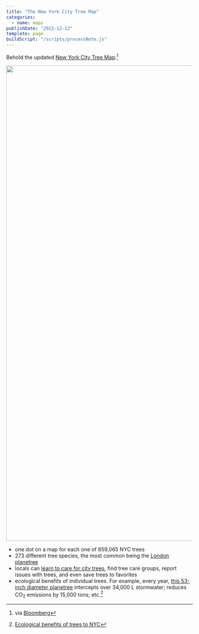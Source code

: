 ```yaml
---
title: "The New York City Tree Map"
categories:
  - name: maps
publishDate: "2022-12-12"
template: page
buildScript: "/scripts/processNote.js"
---
```


Behold the updated [New York City Tree Map](https://tree-map.nycgovparks.org/):[^1]

<img width="1280" height="677" style="aspect-ratio:1280/677;height:auto;" src="/static/images/2022-12-12-new-york-city-tree-map.webp"  alt="">

- one dot on a map for each one of 859,065 NYC trees
- 273 different tree species, the most common being the [London planetree](https://tree-map.nycgovparks.org/tree-map/species/66603)
- locals can [learn to care for city trees](https://tree-map.nycgovparks.org/tree-map/learn), find tree care groups, report issues with trees, and even save trees to favorites
- ecological benefits of individual trees. For example, every year, [this 53-inch diameter planetree](https://tree-map.nycgovparks.org/tree-map/tree/3362469) intercepts over 34,000 L stormwater; reduces CO<sub>2</sub> emissions by 15,000 tons; etc.[^2]

[^1]: via [Bloomberg](https://www.bloomberg.com/news/articles/2022-12-09/mapping-new-york-city-s-trees-now-with-more-trees)
[^2]: [Ecological benefits of trees to NYC](https://tree-map.nycgovparks.org/tree-map/learn/benefits)
